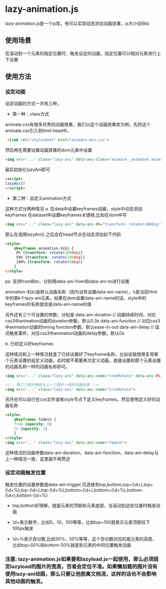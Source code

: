 
# lazy-animation.js

lazy-animation.js是一个js库，他可以实现动态添加动画效果，js大小仅6kb

## 使用场景

在滚动到一个元素的指定位置时，触发设定的动画，指定位置可以相对元素进行上下设置

## 使用方法

### 设定动画

设定动画的方式一共有三种，

- 第一种：class方式

animate.css有很多优秀的动画效果，我们以这个动画效果库为例，先将这个animate.css引入到html head中，
```html
 <link rel="stylesheet" href="animate.min.css">
```
然后再在需要设置动画效果的dom元素中设置
```html
<img src="..." class="lazy-ani" data-ani-class="animate__animated animate__fadeInTopLeft">
```

最后初始化lazyAni即可
```html
<script>
lazyAni()
</script>
```

- 第二种：自定义animation方式

这种方式分两种情况
a. 在data中设置keyframes动画，style中动态添加keyframes
在dataset中设置keyframes关键帧,比如在dom中写

```html
<img src="..." class="lazy-ani" data-ani-0%="transform: rotate(180deg)" data-ani-50%="transform: rotate(100deg)" data-ani-100%="transform: rotate(0deg)">
```

那么在调用lazyAni() 之后会在head节点在动态添加如下代码
```html
<style>
	@keyframes animation-${k} {
	 0% {transform: rotate(180deg)}
	 50% {transform: rotate(100deg)}
	 100% {transform: rotate(0deg)}
	}
</style>
```
ps: 支持from和to，分别用data-ani-from和data-ani-to进行设置

animation-${k}是默认动画名称（因为没有设置data-ani-name），k是当前html中的第k个lazy-ani元素。如果在dom设置data-ani-name的话，style中的keyframes的名称就会是data-ani-name的值

另外还有三个可设置的参数，分别是
data-ani-duration // 动画持续时间，对应css3中animation动画的duration参数，默认0.3s
data-ani-function // 对应css3中animation动画的timing function参数，默认ease-in-out
data-ani-delay //  延迟触发事件，对应css3中animation动画的delay参数，默认0s

b. 已经定义好keyframes

这种情况和上一种情况就差了已经设置好了keyframe名称，比如说我想用复用某个元素设置的自定义动画，此时就不需要再次定义动画，直接设置和那个元素设置的动画名称一样的动画名称即可。

```html
<img src="..." class="lazy-ani" data-ani-name="tranRotate" data-ani-0%="transform: rotate(180deg)" data-ani-50%="transform: rotate(100deg)" data-ani-100%="transform: rotate(0deg)">

<!-- 第二个图片拥有与上一个图片一样的动画效果 -->
<img src="..." class="lazy-ani" data-ani-name="tranRotate">
```


另外也可以自行在css文件或者style节点下定义keyframes，然后使用定义好的动画名称
```html
<style>
	@keyframes fadein {
	from {opacity: 0}
	to {opacity: 1}
	}
</style>
<img src="..." class="lazy-ani" data-ani-name="fadein">
```
这种情况的动画参数data-ani-duration，data-ani-function，data-ani-delay与上一种情况一致，这里就不再赘述

### 设定动画触发位置

触发位置的设置参数是data-ani-trigger,可选值有top,bottom,top+(\d+),top+(\d+%),top-(\d+),top-(\d+%),bottom+(\d+),bottom+(\d+%),bottom-(\d+),bottom-(\d+%)

- top,bottom好理解，就是元素的顶部和元素底部，当滚动到这些位置时触发动画

- \d+表示数字，比如5，10，100等等，比如top+100就表示元素顶部往下100px触发

- \d+%表示百分数,比如30%，50%等等，这个百分数对应的是元素的高度，比如top+50%和bottom-50%就是到元素的中间位置触发动画

### 注意: lazy-animation.js如果要和lazyload.js一起使用，那么必须固定lazyload的图片的宽高，否者会定位不准。如果懒加载的图片没有使用lazy-ani动画，那么只要让他脱离文档流，这样的话也不会影响其他动画的触发。
